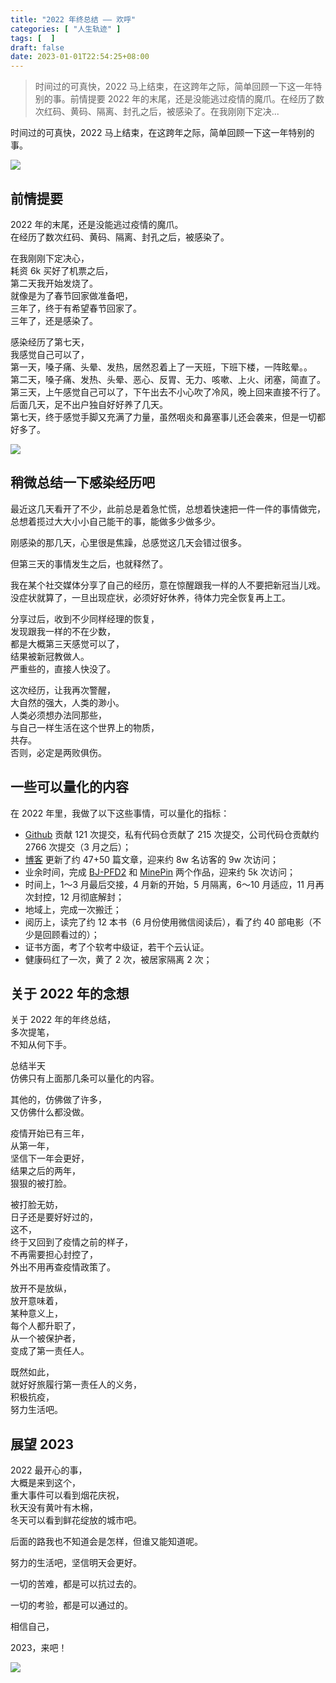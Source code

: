 ```yaml
---
title: "2022 年终总结 —— 欢呼"
categories: [ "人生轨迹" ]
tags: [  ]
draft: false
date: 2023-01-01T22:54:25+08:00
---
```


> 时间过的可真快，2022 马上结束，在这跨年之际，简单回顾一下这一年特别的事。前情提要 2022 年的末尾，还是没能逃过疫情的魔爪。在经历了数次红码、黄码、隔离、封孔之后，被感染了。在我刚刚下定决...


时间过的可真快，2022 马上结束，在这跨年之际，简单回顾一下这一年特别的事。

![](https://imagehost-cdn.frytea.com/images/2022/12/31/202212311754214ce9824b622574ab8.png)

前情提要
----

2022 年的末尾，还是没能逃过疫情的魔爪。  
在经历了数次红码、黄码、隔离、封孔之后，被感染了。

在我刚刚下定决心，  
耗资 6k 买好了机票之后，  
第二天我开始发烧了。  
就像是为了春节回家做准备吧，  
三年了，终于有希望春节回家了。  
三年了，还是感染了。

感染经历了第七天，  
我感觉自己可以了，  
第一天，嗓子痛、头晕、发热，居然忍着上了一天班，下班下楼，一阵眩晕。。  
第二天，嗓子痛、发热、头晕、恶心、反胃、无力、咳嗽、上火、闭塞，简直了。  
第三天，上午感觉自己可以了，下午出去不小心吹了冷风，晚上回来直接不行了。  
后面几天，足不出户独自好好养了几天。  
第七天，终于感觉手脚又充满了力量，虽然咽炎和鼻塞事儿还会袭来，但是一切都好多了。

![](https://imagehost-cdn.frytea.com/images/2022/12/31/2022123117550967c2b85878e1aceec.png)

稍微总结一下感染经历吧
-----------

最近这几天看开了不少，此前总是着急忙慌，总想着快速把一件一件的事情做完，总想着揽过大大小小自己能干的事，能做多少做多少。

刚感染的那几天，心里很是焦躁，总感觉这几天会错过很多。

但第三天的事情发生之后，也就释然了。

我在某个社交媒体分享了自己的经历，意在惊醒跟我一样的人不要把新冠当儿戏。  
没症状就算了，一旦出现症状，必须好好休养，待体力完全恢复再上工。

分享过后，收到不少同样经理的恢复，  
发现跟我一样的不在少数，  
都是大概第三天感觉可以了，  
结果被新冠教做人。  
严重些的，直接人快没了。

这次经历，让我再次警醒，  
大自然的强大，人类的渺小。  
人类必须想办法同那些，  
与自己一样生活在这个世界上的物质，  
共存。  
否则，必定是两败俱伤。

一些可以量化的内容
---------

在 2022 年里，我做了以下这些事情，可以量化的指标：

*   [Github](https://github.com/songtianlun) 贡献 121 次提交，私有代码仓贡献了 215 次提交，公司代码仓贡献约 2766 次提交（3 月之后）；
*   [博客](https://blog.frytea.com/) 更新了约 47+50 篇文章，迎来约 8w 名访客的 9w 次访问；
*   业余时间，完成 [BJ-PFD2](https://bjpfd2.frytea.com/) 和 [MinePin](https://minepin.frytea.com/) 两个作品，迎来约 5k 次访问；
*   时间上，1～3 月最后交接，4 月新的开始，5 月隔离，6～10 月适应，11 月再次封控，12 月彻底解封；
*   地域上，完成一次搬迁；
*   阅历上，读完了约 12 本书（6 月份使用微信阅读后），看了约 40 部电影（不少是回顾看过的）；
*   证书方面，考了个软考中级证，若干个云认证。
*   健康码红了一次，黄了 2 次，被居家隔离 2 次；

关于 2022 年的念想
------------

关于 2022 年的年终总结，  
多次提笔，  
不知从何下手。

总结半天  
仿佛只有上面那几条可以量化的内容。

其他的，仿佛做了许多，  
又仿佛什么都没做。

疫情开始已有三年，  
从第一年，  
坚信下一年会更好，  
结果之后的两年，  
狠狠的被打脸。

被打脸无妨，  
日子还是要好好过的，  
这不，  
终于又回到了疫情之前的样子，  
不再需要担心封控了，  
外出不用再查疫情政策了。

放开不是放纵，  
放开意味着，  
某种意义上，  
每个人都升职了，  
从一个被保护者，  
变成了第一责任人。

既然如此，  
就好好旅履行第一责任人的义务，  
积极抗疫，  
努力生活吧。

展望 2023
-------

2022 最开心的事，  
大概是来到这个，  
重大事件可以看到烟花庆祝，  
秋天没有黄叶有木棉，  
冬天可以看到鲜花绽放的城市吧。

后面的路我也不知道会是怎样，但谁又能知道呢。

努力的生活吧，坚信明天会更好。

一切的苦难，都是可以抗过去的。

一切的考验，都是可以通过的。

相信自己，

2023，来吧！

![](https://imagehost-cdn.frytea.com/images/2022/12/31/2022123117541069c6edcbb60611711.png)

